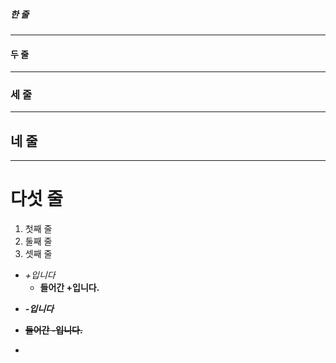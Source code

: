 ##### 한 줄
---
#### 두 줄
***
### 세 줄
---
## 네 줄
***
# 다섯 줄

1. 첫째 줄
2. 둘째 줄
3. 셋째 줄

+ *+입니다*
  + **들어간 +입니다.**
- ***-입니다***
 - ~~__들어간 -입니다.__~~

 - 
